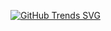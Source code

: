 [![GitHub Trends SVG](https://api.githubtrends.io/user/svg/PantheraNestah/langs?time_range=one_year&loc_metric=changed&theme=bright_lights)](https://githubtrends.io)
<!--
**PantheraNestah/PantheraNestah** is a ✨ _special_ ✨ repository because its `README.md` (this file) appears on your GitHub profile.

Here are some ideas to get you started:

- 🔭 I’m currently working on ...
- 🌱 I’m currently learning ...
- 👯 I’m looking to collaborate on ...
- 🤔 I’m looking for help with ...
- 💬 Ask me about ...
- 📫 How to reach me: ...
- 😄 Pronouns: ...
- ⚡ Fun fact: ...
-->
